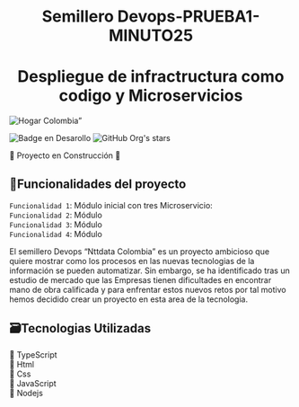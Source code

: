 <h1 align="center"> Semillero Devops-PRUEBA1-MINUTO25 </h1> 
<h1 align="center"> Despliegue de infractructura como codigo y Microservicios  </h1>

![Hogar Colombia”](https://blog.tenea.com/wp-content/uploads/2021/03/devops-que-es-e1616141432325.jpg)

![Badge en Desarollo](https://img.shields.io/badge/STATUS-EN%20DESAROLLO-green)
![GitHub Org's stars](https://img.shields.io/github/stars/camilafernanda?style=social)<br>

:construction: Proyecto en Construcción :construction:
## :hammer:Funcionalidades del proyecto

`Funcionalidad 1`: Módulo inicial con tres  Microservicio:  <br>
`Funcionalidad 2`: Módulo  <br>
`Funcionalidad 3`: Módulo  <br>
`Funcionalidad 4`: Módulo  <br>



El semillero Devops “Nttdata Colombia” es un proyecto ambicioso que quiere mostrar como los procesos en las nuevas tecnologias de la información se pueden automatizar. 
Sin embargo, se ha identificado tras un estudio de mercado que las Empresas tienen dificultades en encontrar mano de obra calificada y para enfrentar estos nuevos retos por tal motivo hemos decidido crear un proyecto en esta area de la tecnologia. 

## :card_file_box:Tecnologias Utilizadas <br>
:pushpin: TypeScript <br>
:pushpin: Html <br>
:pushpin: Css <br>
:pushpin: JavaScript <br>
:pushpin: Nodejs <br>
